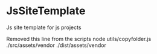 # JsSiteTemplate
Js site template for js projects

Removed this line from the scripts
node utils/copyfolder.js ./src/assets/vendor ./dist/assets/vendor
